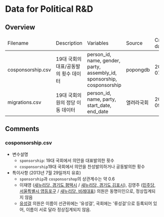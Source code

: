 # Data for Political R&D

## Overview
<table>
<thead>
    <tr>
        <td>Filename</td>
        <td>Description</td>
        <td>Variables</td>
        <td>Source</td>
        <td>Created date</td>
    </tr>
</thead>
<tbody>
    <tr>
        <td>cosponsorship.csv</td>
        <td>19대 국회의 대표/공동발의 횟수 데이터</td>
        <td>person_id, name, gender, party, assembly_id, sponsorship, cosponsorship</td>
        <td>popongdb</td>
        <td>2013-07-29</td>
    </tr>
    <tr>
        <td>migrations.csv</td>
        <td>19대 국회의원의 정당 이동 데이터</td>
        <td>person_id, name, party, start_date, end_date</td>
        <td>열려라국회</td>
        <td>2012-09-09</td>
    </tr>
</tbody>
</table>

## Comments
### cosponsorship.csv
- 변수설명
    - `sponsorship`: 19대 국회에서 의안을 대표발의한 횟수
    - `cosponsorship`19대 국회에서 의안을 찬성발의하거나 공동발의한 횟수
- 특이사항 (2013년 7월 29일까지 유효)
    - `sponsorship`과 `cosponsorshop`의 상관계수는 약 0.6
    - 이재영 ([새누리당, 경기도 평택시](http://pokr.kr/person/19561115) / [새누리당, 경기도 김포시](http://pokr.kr/person/197515)), 김영주 ([민주당, 서울특별시 영등포구](http://pokr.kr/person/195526) / [새누리당, 비례대표](http://pokr.kr/person/19541125)) 의원은 동명이인으로, 정상집계되지 않음
    - [유성걸](http://pokr.kr/person/19571122) 의원은 이름이 선관위에는 '유성걸', 국회에는 '류성걸'으로 등록되어 있어, 이름이 서로 달라 정상집계되지 않음.

